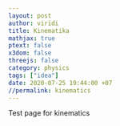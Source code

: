 ```yaml
---
layout: post
author: viridi
title: Kinematika
mathjax: true
ptext: false
x3dom: false
threejs: false
category: physics
tags: ["idea"]
date: 2020-07-25 19:44:00 +07
//permalink: kinematics
---
```

Test page for kinematics

<object data="{{ site.url }}/assets/img/physics.svg" type="image/svg+xml"></object>